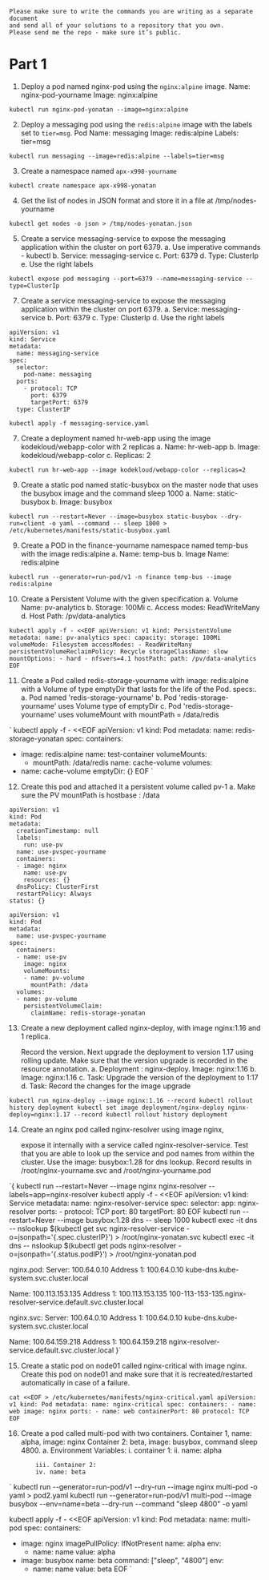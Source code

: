 ```
Please make sure to write the commands you are writing as a separate document 
and send all of your solutions to a repository that you own.
Please send me the repo - make sure it’s public.
```

# Part 1
1. Deploy a pod named nginx-pod using the `nginx:alpine` image.
Name: nginx-pod-yourname
Image: nginx:alpine

`
kubectl run nginx-pod-yonatan --image=nginx:alpine
`

2. Deploy a messaging pod using the `redis:alpine` image with the labels set to `tier=msg`.
Pod Name: messaging
Image: redis:alpine
Labels: tier=msg

`
kubectl run messaging --image=redis:alpine --labels=tier=msg
`

3. Create a namespace named `apx-x998-yourname`

`
kubectl create namespace apx-x998-yonatan
`

4. Get the list of nodes in JSON format and store it in a file at /tmp/nodes-yourname

`
kubectl get nodes -o json > /tmp/nodes-yonatan.json
`

5. Create a service messaging-service to expose the messaging application within the cluster on port 6379.
        a. Use imperative commands - kubectl
        b. Service: messaging-service
        c. Port: 6379
        d. Type: ClusterIp
        e. Use the right labels
   
`
kubectl expose pod messaging --port=6379 --name=messaging-service --type=ClusterIp 
`

7. Create a service messaging-service to expose the messaging application within the cluster on port 6379.
        a. Service: messaging-service
        b. Port: 6379
        c. Type: ClusterIp
        d. Use the right labels
   
```
apiVersion: v1
kind: Service
metadata:
  name: messaging-service
spec:
  selector:
    pod-name: messaging
  ports:
    - protocol: TCP
      port: 6379
      targetPort: 6379
  type: ClusterIP
  
kubectl apply -f messaging-service.yaml
```

7. Create a deployment named hr-web-app using the image kodekloud/webapp-color with 2 replicas
        a. Name: hr-web-app
        b. Image: kodekloud/webapp-color
        c. Replicas: 2
   
`
kubectl run hr-web-app --image kodekloud/webapp-color --replicas=2
`

9. Create a static pod named static-busybox on the master node that uses the busybox image and the command sleep 1000
        a. Name: static-busybox
        b. Image: busybox

`
kubectl run --restart=Never --image=busybox static-busybox --dry-run=client -o yaml --command -- sleep 1000 > /etc/kubernetes/manifests/static-busybox.yaml
`

9. Create a POD in the finance-yourname namespace named temp-bus with the image redis:alpine
        a. Name: temp-bus
        b. Image Name: redis:alpine

`
kubectl run --generator=run-pod/v1 -n finance temp-bus --image redis:alpine
`

10. Create a Persistent Volume with the given specification
        a. Volume Name: pv-analytics
        b. Storage: 100Mi
        c. Access modes: ReadWriteMany
        d. Host Path: /pv/data-analytics

`
kubectl apply -f - <<EOF
apiVersion: v1
kind: PersistentVolume
metadata:
  name: pv-analytics
spec:
  capacity:
    storage: 100Mi
  volumeMode: Filesystem
  accessModes:
    - ReadWriteMany
  persistentVolumeReclaimPolicy: Recycle
  storageClassName: slow
  mountOptions:
    - hard
    - nfsvers=4.1
  hostPath:
    path: /pv/data-analytics
EOF
`

11. Create a Pod called redis-storage-yourname with image: redis:alpine 
	with a Volume of type emptyDir that lasts for the life of the Pod. specs:.
        a. Pod named 'redis-storage-yourname' 
        b. Pod 'redis-storage-yourname' uses Volume type of emptyDir
        c. Pod 'redis-storage-yourname' uses volumeMount with mountPath = /data/redis

`
kubectl apply -f - <<EOF
apiVersion: v1
kind: Pod
metadata:
  name: redis-storage-yonatan
spec:
  containers:
  - image: redis:alpine
    name: test-container
    volumeMounts:
    - mountPath: /data/redis
      name: cache-volume
  volumes:
  - name: cache-volume
    emptyDir: {}
EOF
`

12. Create this pod and attached it a persistent volume called pv-1
        a. Make sure the PV mountPath is hostbase : /data

```
apiVersion: v1
kind: Pod
metadata:
  creationTimestamp: null
  labels:
    run: use-pv
  name: use-pvspec-yourname
  containers:
  - image: nginx
    name: use-pv
    resources: {}
  dnsPolicy: ClusterFirst
  restartPolicy: Always
status: {}
```

```
apiVersion: v1
kind: Pod
metadata:
  name: use-pvspec-yourname
spec:
  containers:
  - name: use-pv
    image: nginx
    volumeMounts:
    - name: pv-volume
      mountPath: /data
  volumes:
  - name: pv-volume
    persistentVolumeClaim:
      claimName: redis-storage-yonatan
```

13. Create a new deployment called nginx-deploy, with image nginx:1.16 and 1 replica. 

	Record the version. 
	Next upgrade the deployment to version 1.17 using rolling update. 
	Make sure that the version upgrade is recorded in the resource annotation.
        a. Deployment : nginx-deploy. Image: nginx:1.16
        b. Image: nginx:1.16
        c. Task: Upgrade the version of the deployment to 1:17
        d. Task: Record the changes for the image upgrade


`
kubectl run nginx-deploy --image nginx:1.16 --record
kubectl rollout history deployment
kubectl set image deployment/nginx-deploy nginx-deploy=nginx:1.17 --record
kubectl rollout history deployment
`


14. Create an nginx pod called nginx-resolver using image nginx, 

	expose it internally with a service called nginx-resolver-service. 
	Test that you are able to look up the service and pod names from within the cluster. 
	Use the image: busybox:1.28 for dns lookup. 
	Record results in /root/nginx-yourname.svc and /root/nginx-yourname.pod


`{
kubectl run --restart=Never --image nginx nginx-resolver --labels=app=nginx-resolver
kubectl apply -f - <<EOF
apiVersion: v1
kind: Service
metadata:
  name: nginx-resolver-service
spec:
  selector:
    app: nginx-resolver
  ports:
    - protocol: TCP
      port: 80
      targetPort: 80
EOF
kubectl run --restart=Never --image busybox:1.28 dns -- sleep 1000
kubectl exec -it dns -- nslookup $(kubectl get svc nginx-resolver-service -o=jsonpath='{.spec.clusterIP}') > /root/nginx-yonatan.svc
kubectl exec -it dns -- nslookup $(kubectl get pods nginx-resolver -o=jsonpath='{.status.podIP}') > /root/nginx-yonatan.pod



nginx.pod:
Server:    100.64.0.10
Address 1: 100.64.0.10 kube-dns.kube-system.svc.cluster.local

Name:      100.113.153.135
Address 1: 100.113.153.135 100-113-153-135.nginx-resolver-service.default.svc.cluster.local

nginx.svc:
Server:    100.64.0.10
Address 1: 100.64.0.10 kube-dns.kube-system.svc.cluster.local

Name:      100.64.159.218
Address 1: 100.64.159.218 nginx-resolver-service.default.svc.cluster.local
}`



15. Create a static pod on node01 called nginx-critical with image nginx. 
	Create this pod on node01 and make sure that it is recreated/restarted automatically in case of a failure.

`
cat <<EOF > /etc/kubernetes/manifests/nginx-critical.yaml
apiVersion: v1
kind: Pod
metadata:
  name: nginx-critical
spec:
  containers:
    - name: web
      image: nginx
      ports:
        - name: web
          containerPort: 80
          protocol: TCP
EOF
`


16. Create a pod called multi-pod with two containers.
	Container 1, name: alpha, image: nginx
	Container 2: beta, image: busybox, command sleep 4800.
        a. Environment Variables:
            i. container 1:
            ii. name: alpha

            iii. Container 2:
            iv. name: beta


`
kubectl run --generator=run-pod/v1 --dry-run --image nginx multi-pod -o yaml > pod2.yaml
kubectl run --generator=run-pod/v1 multi-pod --image busybox --env=name=beta --dry-run --command "sleep 4800" -o yaml

kubectl apply -f - <<EOF
apiVersion: v1
kind: Pod
metadata:
  name: multi-pod
spec:
  containers:
  - image: nginx
    imagePullPolicy: IfNotPresent
    name: alpha
    env:
      - name: name
        value: alpha
  - image: busybox
    name: beta
    command: ["sleep", "4800"]
    env:
      - name: name
        value: beta
EOF
`

